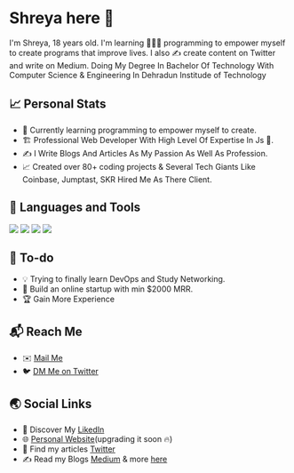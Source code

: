 # Shreya here 👋
I'm Shreya, 18 years old. I'm learning 🧑🏻‍💻 programming to empower myself to create programs that improve lives. I also ✍️ create content on Twitter and write on Medium.
Doing My Degree In Bachelor Of Technology With Computer Science & Engineering In Dehradun Institude of Technology 
  
## 📈 Personal Stats
- 🌱 Currently learning programming to empower myself to create.
- 🏗️ Professional Web Developer With High Level Of Expertise In Js 🚀.
- ✍️ I Write Blogs And Articles As My Passion As Well As Profession.
- 📈 Created over 80+ coding projects & Several Tech Giants Like Coinbase, Jumptast, SKR Hired Me As There Client.

## 🧰 Languages and Tools
<p>
<img src="https://img.icons8.com/color/48/000000/html-5--v1.png"/>  
<img src="https://img.icons8.com/color/48/000000/css3.png"/>  
<img src="https://img.icons8.com/color/50/000000/javascript.png">
<img src="https://img.icons8.com/color/48/000000/python.png"/>
</p>

## 🚧 To-do
<!-- TODO-IST:START -->
- 💡 Trying to finally learn DevOps and Study Networking.
- 💸 Build an online startup with min $2000 MRR.
- 🏆 Gain More Experience
<!-- TODO-IST:END -->

## 📬 Reach Me
- ✉️ [Mail Me](mailto:cshreya2005@gmail.com)
- 🐦 [DM Me on Twitter](https://twitter.com/shreyaaahahaha)


## 🌏 Social Links
- 💼 Discover My [LikedIn](https://www.linkedin.com/in/shreya-chauhan-6997a12b8/)
- 🌐 [Personal Website]()(upgrading it soon 🔥)
- 🦚 Find my articles [Twitter](https://www.linkedin.com/in/shreya-chauhan-6997a12b8/)
- ✍️ Read my Blogs [Medium](https://www.linkedin.com/in/shreya-chauhan-6997a12b8/) & more [here](https://www.linkedin.com/in/shreya-chauhan-6997a12b8/)

